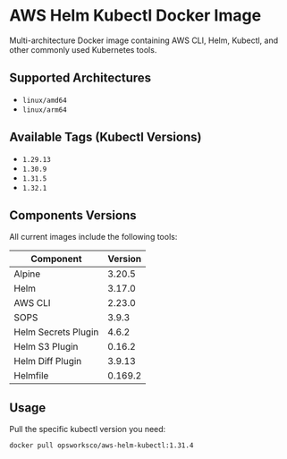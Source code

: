 # AWS Helm Kubectl Docker Image

Multi-architecture Docker image containing AWS CLI, Helm, Kubectl, and other commonly used Kubernetes tools.

## Supported Architectures

- `linux/amd64`
- `linux/arm64`

## Available Tags (Kubectl Versions)

- `1.29.13`
- `1.30.9`
- `1.31.5`
- `1.32.1`

## Components Versions

All current images include the following tools:

| Component | Version |
|-----------|---------|
| Alpine | 3.20.5 |
| Helm | 3.17.0 |
| AWS CLI | 2.23.0 |
| SOPS | 3.9.3 |
| Helm Secrets Plugin | 4.6.2 |
| Helm S3 Plugin | 0.16.2 |
| Helm Diff Plugin | 3.9.13 |
| Helmfile | 0.169.2 |

## Usage

Pull the specific kubectl version you need:
```bash
docker pull opsworksco/aws-helm-kubectl:1.31.4
